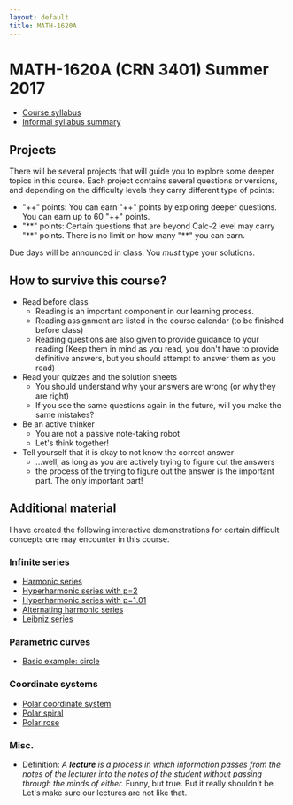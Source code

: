```yaml
---
layout: default
title: MATH-1620A
---
```


# MATH-1620A (CRN 3401) Summer 2017

* [Course syllabus](syllabus/)
* [Informal syllabus summary](summary/)

## Projects

There will be several projects that will guide you to explore some deeper
topics in this course.
Each project contains several questions or versions,
and depending on the difficulty levels they carry different type of points:

* "++" points: You can earn "++" points by exploring deeper questions.
  You can earn up to 60 "++" points.
* "\*\*" points: Certain questions that are beyond Calc-2 level may carry
  "\*\*" points. There is no limit on how many "\*\*" you can earn.

Due days will be announced in class.
You _must_ type your solutions.

## How to survive this course?

* Read before class
  - Reading is an important component in our learning process.
  - Reading assignment are listed in the course calendar (to be finished before class)
  - Reading questions are also given to provide guidance to your reading
    (Keep them in mind as you read, you don't have to provide definitive answers,
    but you should attempt to answer them as you read)
* Read your quizzes and the solution sheets
  - You should understand why your answers are wrong (or why they are right)
  - If you see the same questions again in the future, will you make the same mistakes?
* Be an active thinker
  - You are not a passive note-taking robot
  - Let's think together!
* Tell yourself that it is okay to not know the correct answer
  - ...well, as long as you are actively trying to figure out the answers
  - the process of the trying to figure out the answer is the important part.
    The only important part!

## Additional material

I have created the following interactive demonstrations for certain
difficult concepts one may encounter in this course.

### Infinite series

- [Harmonic series](series-p1/)
- [Hyperharmonic series with p=2](series-p2/)
- [Hyperharmonic series with p=1.01](series-p101/)
- [Alternating harmonic series](series-a1/)
- [Leibniz series](series-leibniz/)

### Parametric curves

- [Basic example: circle](parametric/)

### Coordinate systems

- [Polar coordinate system](polar/)
- [Polar spiral](polar-spiral/)
- [Polar rose](polar-rose/)

### Misc.

* Definition: _A __lecture__ is a process in which information passes
  from the notes of the lecturer into the notes of the student
  without passing through the minds of either._
  Funny, but true.
  But it really shouldn't be.
  Let's make sure our lectures are not like that.
